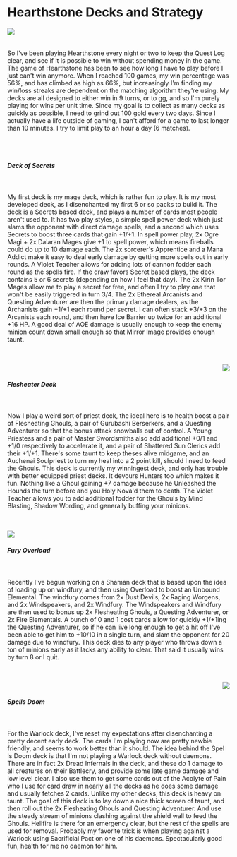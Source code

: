 Hearthstone Decks and Strategy
==============================

<img src="http://198.61.227.199/blog/_design/blog/deckosecrets.png" style="float: left"><br><br><p>So I&#39;ve been playing Hearthstone every night or two to keep the Quest Log clear, and see if it is possible to win without spending money in the game.  The game of Hearthstone has been to see how long I have to play before I just can&#39;t win anymore.  When I reached 100 games, my win percentage was 56%, and has climbed as high as 66%, but increasingly I&#39;m finding my win/loss streaks are dependent on the matching algorithm they&#39;re using.  My decks are all designed to either win in 9 turns, or to gg, and so I&#39;m purely playing for wins per unit time.  Since my goal is to collect as many decks as quickly as possible, I need to grind out 100 gold every two days.  Since I actually have a life outside of gaming, I can&#39;t afford for a game to last longer than 10 minutes.  I try to limit play to an hour a day (6 matches).</p>  <br><br><h5>Deck of Secrets</h5><br><p>My first deck is my mage deck, which is rather fun to play.  It is my most developed deck, as I disenchanted my first 6 or so packs to build it.  The deck is a Secrets based deck, and plays a number of cards most people aren&#39;t used to.  It has two play styles, a simple spell power deck which just slams the opponent with direct damage spells, and a second which uses Secrets to boost three cards that gain +1/+1. In spell power play, 2x Ogre Magi + 2x Dalaran Mages give +1 to spell power, which means fireballs could do up to 10 damage each.  The 2x sorcerer&#39;s Apprentice and a Mana Addict make it easy to deal early damage by getting more spells out in early rounds.  A Violet Teacher allows for adding lots of cannon fodder each round as the spells fire.  If the draw favors Secret based plays, the deck contains 5 or 6 secrets (depending on how I feel that day).  The 2x Kirin Tor Mages allow me to play a secret for free, and often I try to play one that won&#39;t be easily triggered in turn 3/4.  The 2x Ethereal Arcanists and Questing Adventurer are then the primary damage dealers, as the Archanists gain +1/+1 each round per secret.  I can often stack +3/+3 on the Arcanists each round, and then have Ice Barrier up twice for an additional +16 HP. A good deal of AOE damage is usually enough to keep the enemy minion count down small enough so that Mirror Image provides enough taunt.</p> <br><br><img src="http://198.61.227.199/blog/_design/blog/flesheater.png" style="float: right"><br><h5>Flesheater Deck</h5><br><p>Now I play a weird sort of priest deck, the ideal here is to health boost a pair of Flesheating Ghouls, a pair of Gurubashi Berserkers, and a Questing Adventurer so that the bonus attack snowballs out of control.  A Young Priestess and a pair of Master Swordsmiths also add additional +0/1 and +1/0 respectively to accelerate it, and a pair of Shattered Sun Clerics add their +1/+1.  There&#39;s some taunt to keep theses alive midgame, and an Auchenai Soulpriest to turn my heal into a 2 point kill, should I need to feed the Ghouls.  This deck is currently my winningest deck, and only has trouble with better equipped priest decks.  It devours Hunters too which makes it fun.  Nothing like a Ghoul gaining +7 damage because he Unleashed the Hounds the turn before and you Holy Nova&#39;d them to death.  The Violet Teacher allows you to add additional fodder for the Ghouls by Mind Blasting, Shadow Wording, and generally buffing your minions.</p><br><br><img src="http://198.61.227.199/blog/_design/blog/furyoverload.png" style="float: left"><br><h5>Fury Overload</h5><br><p>Recently I&#39;ve begun working on a Shaman deck that is based upon the idea of loading up on windfury, and then using Overload to boost an Unbound Elemental.  The windfury comes from 2x Dust Devils, 2x Raging Worgens, and 2x Windspeakers, and 2x Windfury.  The Windspeakers and Windfury are then used to bonus up 2x Flesheating Ghouls, a Questing Adventurer,  or 2x Fire Elementals.  A bunch of 0 and 1 cost cards allow for quickly +1/+1ing the Questing Adventurer, so if he can live long enough to get a hit off I&#39;ve been able to get him to +10/10 in a single turn, and slam the opponent for 20 damage due to windfury.  This deck dies to any player who throws down a ton of minions early as it lacks any ability to clear.  That said it usually wins by turn 8 or I quit.</p><br><br><img src="http://198.61.227.199/blog/_design/blog/spellsdoom.png" style="float: right"><br><h5>Spells Doom</h5><br><p>For the Warlock deck, I&#39;ve reset my expectations after disenchanting a pretty decent early deck.  The cards I&#39;m playing now are pretty newbie friendly, and seems to work better than it should.  The idea behind the Spel ls Doom deck is that I&#39;m not playing a Warlock deck without daemons.  There are in fact 2x Dread Infernals in the deck, and these do 1 damage to all creatures on their Battlecry, and provide some late game damage and low level clear. I also use them to get some cards out of the Acolyte of Pain who I use for card draw in nearly all the decks as he does some damage and usually fetches 2 cards.  Unlike my other decks, this deck is heavy on taunt.  The goal of this deck is to lay down a nice thick screen of taunt, and then roll out the 2x Flesheating Ghouls and Questing Adventurer.  And use the steady stream of minions clashing against the shield wall to feed the Ghouls.  Hellfire is there for an emergency clear, but the rest of the spells are used for removal.  Probably my favorite trick is when playing against a Warlock using Sacrificial Pact on one of his daemons.  Spectacularly good fun, health for me no daemon for him.</p><br><br>